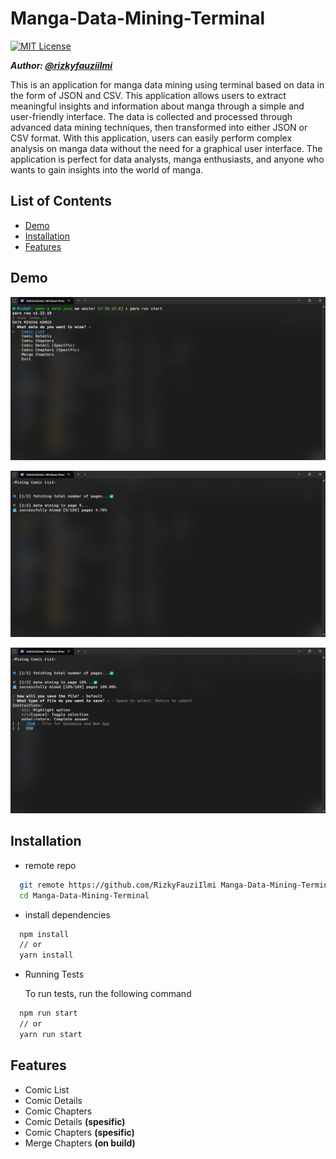 # Manga-Data-Mining-Terminal
[![MIT License](https://img.shields.io/badge/License-MIT-green.svg)](https://choosealicense.com/licenses/mit/)

***Author: [@rizkyfauziilmi](https://github.com/RizkyFauziIlmi)***

This is an application for manga data mining using terminal based on data in the form of JSON and CSV. This application allows users to extract meaningful insights and information about manga through a simple and user-friendly interface. The data is collected and processed through advanced data mining techniques, then transformed into either JSON or CSV format. With this application, users can easily perform complex analysis on manga data without the need for a graphical user interface. The application is perfect for data analysts, manga enthusiasts, and anyone who wants to gain insights into the world of manga.

## List of Contents
- [Demo](https://github.com/RizkyFauziIlmi/Manga-Data-Mining-Terminal/edit/master/README.md#demo)
- [Installation](https://github.com/RizkyFauziIlmi/Manga-Data-Mining-Terminal/edit/master/README.md#installation)
- [Features](https://github.com/RizkyFauziIlmi/Manga-Data-Mining-Terminal/edit/master/README.md#features)

## Demo

![](https://github.com/RizkyFauziIlmi/Manga-Data-Mining-Terminal/blob/master/assets/asset1.png)

![](https://github.com/RizkyFauziIlmi/Manga-Data-Mining-Terminal/blob/master/assets/asset2.png)

![](https://github.com/RizkyFauziIlmi/Manga-Data-Mining-Terminal/blob/master/assets/asset3.png)

## Installation

- remote repo

```bash
  git remote https://github.com/RizkyFauziIlmi Manga-Data-Mining-Terminal.git
  cd Manga-Data-Mining-Terminal
```
- install dependencies

```bash
  npm install
  // or
  yarn install
```

- Running Tests

  To run tests, run the following command

```bash
  npm run start
  // or
  yarn run start
```


## Features

- Comic List
- Comic Details
- Comic Chapters
- Comic Details **(spesific)**
- Comic Chapters **(spesific)**
- Merge Chapters **(on build)**
    
